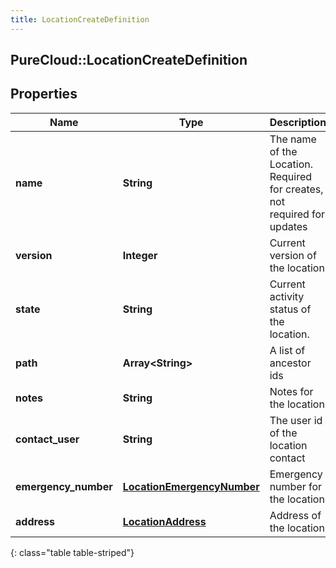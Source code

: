 ```yaml
---
title: LocationCreateDefinition
---
```

## PureCloud::LocationCreateDefinition

## Properties

|Name | Type | Description | Notes|
|------------ | ------------- | ------------- | -------------|
| **name** | **String** | The name of the Location. Required for creates, not required for updates | |
| **version** | **Integer** | Current version of the location | [optional] |
| **state** | **String** | Current activity status of the location. | [optional] |
| **path** | **Array&lt;String&gt;** | A list of ancestor ids | [optional] |
| **notes** | **String** | Notes for the location | [optional] |
| **contact_user** | **String** | The user id of the location contact | [optional] |
| **emergency_number** | [**LocationEmergencyNumber**](LocationEmergencyNumber.html) | Emergency number for the location | [optional] |
| **address** | [**LocationAddress**](LocationAddress.html) | Address of the location | [optional] |
{: class="table table-striped"}


